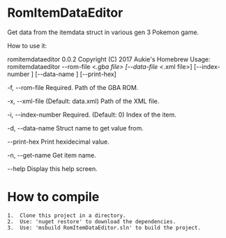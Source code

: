# RomItemDataEditor

Get data from the itemdata struct in various gen 3 Pokemon game.

How to use it:

romitemdataeditor 0.0.2
Copyright (C) 2017 Aukie's Homebrew
Usage: romitemdataeditor --rom-file <*.gba file> [--data-file <*.xml file>]
[--index-number <index number>] [--data-name <datamember name>] [--print-hex]

  -f, --rom-file        Required. Path of the GBA ROM.

  -x, --xml-file        (Default: data.xml) Path of the XML file.

  -i, --index-number    Required. (Default: 0) Index of the item.

  -d, --data-name       Struct name to get value from.

  --print-hex           Print hexidecimal value.

  -n, --get-name        Get item name.

  --help                Display this help screen.
  
  # How to compile
  
    1.  Clone this project in a directory.
    2.  Use: 'nuget restore' to download the dependencies.
    3.  Use: 'msbuild RomItemDataEditor.sln' to build the project.
